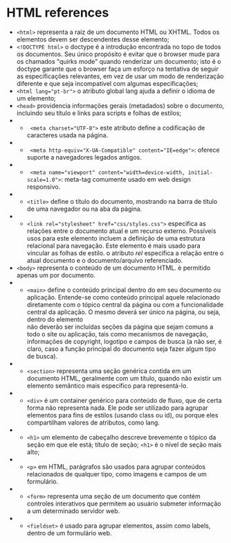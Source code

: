 # HTML references

-  `<html>` representa a raiz de um documento HTML ou XHTML. Todos os elementos devem ser descendentes desse elemento;
-  `<!DOCTYPE html>` o doctype é a introdução encontrada no topo de todos os documentos. Seu único propósito é evitar que o browser mude para os chamados "quirks mode" quando renderizar um documento; isto é o doctype garante que o browser faça um esforço na tentativa de seguir as especificações relevantes, em vez de usar um modo de renderização diferente e que seja incompatível com algumas especificações;
-  `<html lang="pt-br">` o atributo global lang ajuda a definir o idioma de um elemento;
- `<head>` providencia informações gerais (metadados) sobre o documento, incluindo seu título e links para scripts e folhas de estilos;
- - ` <meta charset="UTF-8">` este atributo define a codificação de caracteres usada na página.
- - ` <meta http-equiv="X-UA-Compatible" content="IE=edge">`: oferece suporte a navegadores legados antigos.
- - ` <meta name="viewport" content="width=device-width, initial-scale=1.0">`: meta-tag comumente usado em web design responsivo.
- - `<title>` define o título do documento, mostrando na barra de título de uma navegador ou na aba da página.
- - `<link rel="stylesheet" href="css/styles.css">` especifica as relações entre o documento atual e um recurso externo. Possíveis usos para este elemento incluem a definição de uma estrutura relacional para navegação. Este elemento é mais usado para vincular as folhas de estilo. o atributo _rel_ especifica a relação entre o atual documento e o documento/arquivo referenciado.
- `<body>` representa o conteúdo de um documento HTML. è permitido apenas um <body> por documento.
- - `<main>` define o conteúdo principal dentro do <body> em seu documento ou aplicação. Entende-se como conteúdo principal aquele relacionado diretamente com o tópico central da página ou com a funcionalidade central da aplicação. O mesmo deverá ser único na página, ou seja, dentro do elemento <main> não deverão ser incluidas seções da página que sejam comuns a todo o site ou aplicação, tais como mecanismos de navegação, informações de copyright, logotipo e campos de busca (a não ser, é claro, caso a função principal do documento seja fazer algum tipo de busca).
- - `<section>` representa uma seção genérica contida em um documento HTML, geralmente com um título, quando não existir um elemento semântico mais específico para representá-lo.
- - `<div>` é um container genérico para conteúdo de fluxo, que de certa forma não representa nada. Ele pode ser utilizado para agrupar elementos para fins de estilos (usando class ou id), ou porque eles compartilham valores de atributos, como lang. 
- - `<h1>` um elemento de cabeçalho descreve brevemente o tópico da seção em que ele está; título de seção; `<h1>` é o nível de seção mais alto;
- - `<p>` em HTML, parágrafos são usados para agrupar conteúdos relacionados de qualquer tipo, como imagens e campos de um formulário.
- - `<form>` representa uma seção de um documento que contém controles interativos que permitem ao usuário submeter informação a um determinado servidor web.
- - `<fieldset>` é usado para agrupar elementos, assim como labels, dentro de um formulário web.
